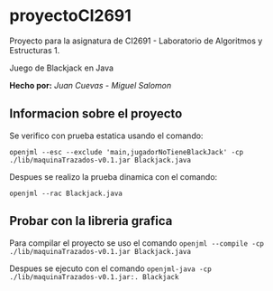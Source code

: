 # proyectoCI2691
Proyecto para la asignatura de CI2691 - Laboratorio de Algoritmos y Estructuras 1.

Juego de Blackjack en Java

**Hecho por:**
*Juan Cuevas - Miguel Salomon*

## Informacion sobre el proyecto
Se verifico con prueba estatica usando el comando:

`openjml --esc --exclude 'main,jugadorNoTieneBlackJack' -cp ./lib/maquinaTrazados-v0.1.jar Blackjack.java`

Despues se realizo la prueba dinamica con el comando:
<!-- TODO: No pasa la prueba dinamica -->
`openjml --rac Blackjack.java`

## Probar con la libreria grafica
<!-- !No compila con JML pero si con Java -->
Para compilar el proyecto se uso el comando
`openjml --compile -cp ./lib/maquinaTrazados-v0.1.jar Blackjack.java`

Despues se ejecuto con el comando
`openjml-java -cp ./lib/maquinaTrazados-v0.1.jar:. Blackjack`